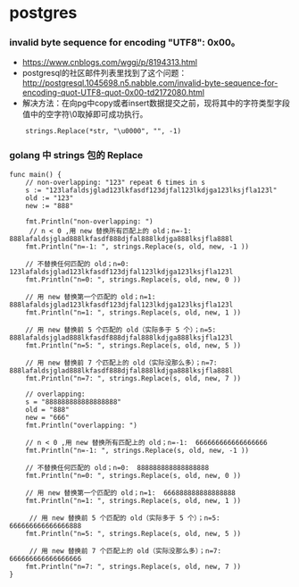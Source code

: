 # postgres

### invalid byte sequence for encoding "UTF8": 0x00。
- https://www.cnblogs.com/wggj/p/8194313.html
- postgresql的社区邮件列表里找到了这个问题：http://postgresql.1045698.n5.nabble.com/invalid-byte-sequence-for-encoding-quot-UTF8-quot-0x00-td2172080.html
-  解决方法：在向pg中copy或者insert数据提交之前，现将其中的字符类型字段值中的空字符\0取掉即可成功执行。
```golang
    strings.Replace(*str, "\u0000", "", -1)
```

### golang 中 strings 包的 Replace
```golang
func main() {
    // non-overlapping: "123" repeat 6 times in s
    s := "123lafaldsjglad123lkfasdf123djfal123lkdjga123lksjfla123l"
    old := "123"
    new := "888"
    
    fmt.Println("non-overlapping: ")
     // n < 0 ,用 new 替换所有匹配上的 old；n=-1:  888lafaldsjglad888lkfasdf888djfal888lkdjga888lksjfla888l
    fmt.Println("n=-1: ", strings.Replace(s, old, new, -1 ))
    
    // 不替换任何匹配的 old；n=0:  123lafaldsjglad123lkfasdf123djfal123lkdjga123lksjfla123l
    fmt.Println("n=0: ", strings.Replace(s, old, new, 0 )) 

    // 用 new 替换第一个匹配的 old；n=1:  888lafaldsjglad123lkfasdf123djfal123lkdjga123lksjfla123l
    fmt.Println("n=1: ", strings.Replace(s, old, new, 1 ))

    // 用 new 替换前 5 个匹配的 old（实际多于 5 个）；n=5:  888lafaldsjglad888lkfasdf888djfal888lkdjga888lksjfla123l
    fmt.Println("n=5: ", strings.Replace(s, old, new, 5 )) 
    
    // 用 new 替换前 7 个匹配上的 old（实际没那么多）；n=7:  888lafaldsjglad888lkfasdf888djfal888lkdjga888lksjfla888l
    fmt.Println("n=7: ", strings.Replace(s, old, new, 7 )) 

    // overlapping:
    s = "888888888888888888"
    old = "888"
    new = "666"
    fmt.Println("overlapping: ")

    // n < 0 ,用 new 替换所有匹配上的 old；n=-1:  666666666666666666
    fmt.Println("n=-1: ", strings.Replace(s, old, new, -1 )) 

    // 不替换任何匹配的 old；n=0:  888888888888888888
    fmt.Println("n=0: ", strings.Replace(s, old, new, 0 )) 
  
    // 用 new 替换第一个匹配的 old；n=1:  666888888888888888
    fmt.Println("n=1: ", strings.Replace(s, old, new, 1 )) 

     // 用 new 替换前 5 个匹配的 old（实际多于 5 个）；n=5:  666666666666666888
    fmt.Println("n=5: ", strings.Replace(s, old, new, 5 ))

     // 用 new 替换前 7 个匹配上的 old（实际没那么多）；n=7:  666666666666666666
    fmt.Println("n=7: ", strings.Replace(s, old, new, 7 ))
}
```